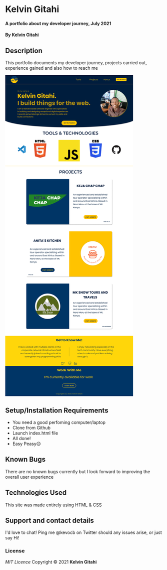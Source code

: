 # Kelvin Gitahi

#### A portfolio about my developer journey, July 2021

#### By **Kelvin Gitahi**

## Description

This portfolio documents my developer journey, projects carried out, experience gained and also how to reach me

![Portfolio Screenshot](./assets/images/PORTFOLIO.png "Kelvin's Portfolio")

## Setup/Installation Requirements

- You need a good perfoming computer/laptop
- Clone from Github
- Launch index.html file
- All done!
- Easy Peasy😉

## Known Bugs

There are no known bugs currently but I look forward to improving the overall user experience

## Technologies Used

This site was made entirely using HTML & CSS

## Support and contact details

I'd love to chat! Ping me @kevocb on Twitter should any issues arise, or just say Hi!

### License

_MIT Licence_
Copyright &copy; 2021 **Kelvin Gitahi**
